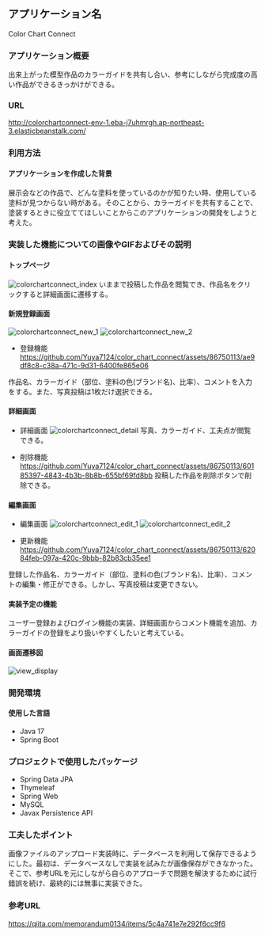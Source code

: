 ## アプリケーション名
Color Chart Connect

### アプリケーション概要
出来上がった模型作品のカラーガイドを共有し合い、参考にしながら完成度の高い作品ができるきっかけができる。

### URL
http://colorchartconnect-env-1.eba-j7uhmrgh.ap-northeast-3.elasticbeanstalk.com/

### 利用方法
#### アプリケーションを作成した背景
展示会などの作品で、どんな塗料を使っているのかが知りたい時、使用している塗料が見つからない時がある。そのことから、カラーガイドを共有することで、塗装するときに役立ててほしいことからこのアプリケーションの開発をしようと考えた。

### 実装した機能についての画像やGIFおよびその説明
#### トップページ
![colorchartconnect_index](https://github.com/Yuya7124/color_chart_connect/assets/86750113/1d712ff3-2837-4447-90c0-c1f16ee3a2dd)
いままで投稿した作品を閲覧でき、作品名をクリックすると詳細画面に遷移する。

#### 新規登録画面
![colorchartconnect_new_1](https://github.com/Yuya7124/color_chart_connect/assets/86750113/bb363821-0935-4625-b64e-21c3b0c43992)
![colorchartconnect_new_2](https://github.com/Yuya7124/color_chart_connect/assets/86750113/eb07befa-8656-46f7-9e62-863654054312)
- 登録機能  
https://github.com/Yuya7124/color_chart_connect/assets/86750113/ae9df8c8-c38a-471c-9d31-6400fe865e06

作品名、カラーガイド（部位、塗料の色(ブランド名)、比率）、コメントを入力をする。また、写真投稿は1枚だけ選択できる。

#### 詳細画面
- 詳細画面
![colorchartconnect_detail](https://github.com/Yuya7124/color_chart_connect/assets/86750113/5f6cd02d-ea12-4a86-92de-f8923325ef22)
写真、カラーガイド、工夫点が閲覧できる。

- 削除機能  
https://github.com/Yuya7124/color_chart_connect/assets/86750113/60185397-4843-4b3b-8b8b-655bf69fd8bb
投稿した作品を削除ボタンで削除できる。

#### 編集画面
- 編集画面
![colorchartconnect_edit_1](https://github.com/Yuya7124/color_chart_connect/assets/86750113/bfe04ddc-87f5-4a8d-8ce0-8549ac70ac65)
![colorchartconnect_edit_2](https://github.com/Yuya7124/color_chart_connect/assets/86750113/7814a5b3-c857-4d5d-b108-73e7b8480435)

- 更新機能  
https://github.com/Yuya7124/color_chart_connect/assets/86750113/62084feb-097a-420c-9bbb-82b83cb35ee1

登録した作品名、カラーガイド（部位、塗料の色(ブランド名)、比率）、コメントの編集・修正ができる。しかし、写真投稿は変更できない。

#### 実装予定の機能
ユーザー登録およびログイン機能の実装、詳細画面からコメント機能を追加、カラーガイドの登録をより扱いやすくしたいと考えている。

#### 画面遷移図
![view_display](https://github.com/Yuya7124/my_ecopla/assets/86750113/0b9239cc-5db1-405f-b942-98b8a4df0cde)

### 開発環境
#### 使用した言語
- Java 17
- Spring Boot

### プロジェクトで使用したパッケージ
- Spring Data JPA
- Thymeleaf
- Spring Web
- MySQL
- Javax Persistence API
  
### 工夫したポイント
画像ファイルのアップロード実装時に、データベースを利用して保存できるようにした。最初は、データベースなしで実装を試みたが画像保存ができなかった。そこで、参考URLを元にしながら自らのアプローチで問題を解決するために試行錯誤を続け、最終的には無事に実装できた。

### 参考URL
https://qiita.com/memorandum0134/items/5c4a741e7e292f6cc9f6
